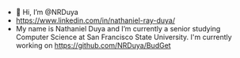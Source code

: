 - 👋 Hi, I’m @NRDuya
- https://www.linkedin.com/in/nathaniel-ray-duya/
- My name is Nathaniel Duya and I’m currently a senior studying Computer Science at San Francisco State University.
I'm currently working on https://github.com/NRDuya/BudGet

<!---
NRDuya/NRDuya is a ✨ special ✨ repository because its `README.md` (this file) appears on your GitHub profile.
You can click the Preview link to take a look at your changes.
--->
